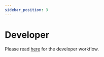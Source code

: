 ```yaml
---
sidebar_position: 3
---
```


# Developer

Please read [here](/terranetes-controller/developer/tnctl) for the developer workflow.

